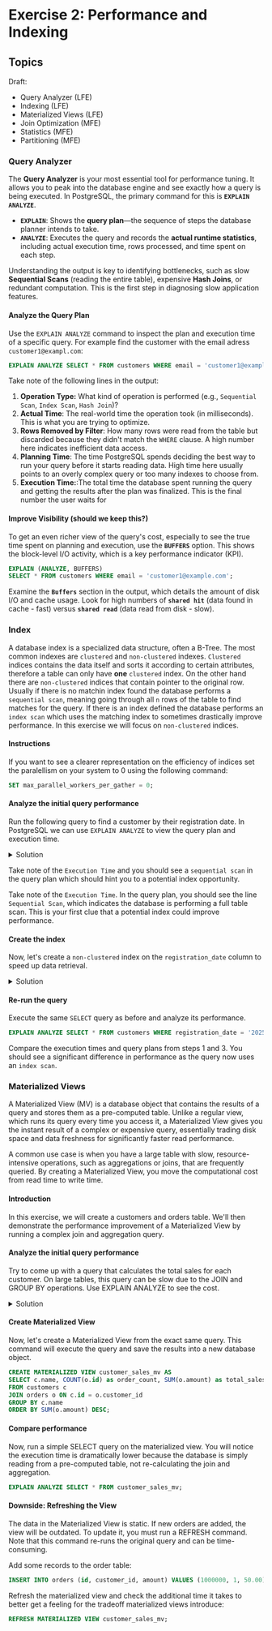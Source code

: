 # Exercise 2: Performance and Indexing

## Topics

Draft:
* Query Analyzer (LFE)
* Indexing (LFE)
* Materialized Views (LFE)
* Join Optimization (MFE)
* Statistics (MFE)
* Partitioning (MFE)

### Query Analyzer

The **Query Analyzer** is your most essential tool for performance tuning. It allows you to peak into the database engine and see exactly how a query is being executed. In PostgreSQL, the primary command for this is **`EXPLAIN ANALYZE`**.

* **`EXPLAIN`**: Shows the **query plan**—the sequence of steps the database planner intends to take.
* **`ANALYZE`**: Executes the query and records the **actual runtime statistics**, including actual execution time, rows processed, and time spent on each step.

Understanding the output is key to identifying bottlenecks, such as slow **Sequential Scans** (reading the entire table), expensive **Hash Joins**, or redundant computation. This is the first step in diagnosing slow application features.

#### Analyze the Query Plan

Use the `EXPLAIN ANALYZE` command to inspect the plan and execution time of a specific query. For example find the customer with the email adress `customer1@exampl.com`:

```sql
EXPLAIN ANALYZE SELECT * FROM customers WHERE email = 'customer1@example.com';
```

Take note of the following lines in the output:
1.  **Operation Type:** What kind of operation is performed (e.g., `Sequential Scan`, `Index Scan`, `Hash Join`)?
2.  **Actual Time**: The real-world time the operation took (in milliseconds). This is what you are trying to optimize.
3.  **Rows Removed by Filter**: How many rows were read from the table but discarded because they didn't match the `WHERE` clause. A high number here indicates inefficient data access.
4.  **Planning Time**: The time PostgreSQL spends deciding the best way to run your query before it starts reading data. High time here usually points to an overly complex query or too many indexes to choose from.
5.  **Execution Time:**:The total time the database spent running the query and getting the results after the plan was finalized. This is the final number the user waits for

#### Improve Visibility (should we keep this?)

To get an even richer view of the query's cost, especially to see the true time spent on planning and execution, use the **`BUFFERS`** option. This shows the block-level I/O activity, which is a key performance indicator (KPI).

```sql
EXPLAIN (ANALYZE, BUFFERS)
SELECT * FROM customers WHERE email = 'customer1@example.com';
```

Examine the **`Buffers`** section in the output, which details the amount of disk I/O and cache usage. Look for high numbers of **`shared hit`** (data found in cache - fast) versus **`shared read`** (data read from disk - slow).

### Index

A database index is a specialized data structure, often a B-Tree. The most common indexes are `clustered` and `non-clustered` indexes. `Clustered` indices contains the data itself and sorts it according to certain attributes, therefore a table can only have **one** `clustered` index. On the other hand there are `non-clustered` indices that contain pointer to the original row. Usually if there is no matchin index found the database performs a `sequential scan`, meaning going through all `n` rows of the table to find matches for the query. If there is an index defined the database performs an `index scan` which uses the matching index to sometimes drastically improve performance. In this exercise we will focus on `non-clustered` indices.

#### Instructions

If you want to see a clearer representation on the efficiency of indices set the paralellism on your system to 0 using the following command:
```sql
SET max_parallel_workers_per_gather = 0;
``` 

#### Analyze the initial query performance
Run the following query to find a customer by their registration date. In PostgreSQL we can use `EXPLAIN ANALYZE` to view the query plan and execution time.
<details>
  <summary>Solution</summary>

```sql
EXPLAIN ANALYZE SELECT * FROM customers WHERE registration_date = '2025-07-26';
```

</details>

Take note of the `Execution Time` and you should see a `sequential scan` in the query plan which should hint you to a potential index opportunity.

Take note of the `Execution Time`. In the query plan, you should see the line `Sequential Scan`, which indicates the database is performing a full table scan. This is your first clue that a potential index could improve performance.

#### Create the index

Now, let's create a `non-clustered` index on the `registration_date` column to speed up data retrieval.

<details>
  <summary>Solution</summary>

```sql
CREATE INDEX idx_customers_registration_date ON customers(registration_date);
```

</details>

#### Re-run the query
Execute the same `SELECT` query as before and analyze its performance.

```sql
EXPLAIN ANALYZE SELECT * FROM customers WHERE registration_date = '2025-07-26';
```
Compare the execution times and query plans from steps 1 and 3. You should see a significant difference in performance as the query now uses an `index scan`.

### Materialized Views

A Materialized View (MV) is a database object that contains the results of a query and stores them as a pre-computed table. Unlike a regular view, which runs its query every time you access it, a Materialized View gives you the instant result of a complex or expensive query, essentially trading disk space and data freshness for significantly faster read performance.

A common use case is when you have a large table with slow, resource-intensive operations, such as aggregations or joins, that are frequently queried. By creating a Materialized View, you move the computational cost from read time to write time.

#### Introduction

In this exercise, we will create a customers and orders table. We'll then demonstrate the performance improvement of a Materialized View by running a complex join and aggregation query.

#### Analyze the initial query performance

Try to come up with a query that calculates the total sales for each customer. On large tables, this query can be slow due to the JOIN and GROUP BY operations. Use EXPLAIN ANALYZE to see the cost.

<details>
    <summary>Solution</summary>

```sql
EXPLAIN ANALYZE
SELECT c.name, COUNT(o.id), SUM(o.amount)
FROM customers c
JOIN orders o ON c.id = o.customer_id
GROUP BY c.name
ORDER BY SUM(o.amount) DESC;
```
<<<<<<< HEAD
=======
</details>

#### Create Materialized View

Now, let's create a Materialized View from the exact same query. This command will execute the query and save the results into a new database object.

```sql
CREATE MATERIALIZED VIEW customer_sales_mv AS
SELECT c.name, COUNT(o.id) as order_count, SUM(o.amount) as total_sales
FROM customers c
JOIN orders o ON c.id = o.customer_id
GROUP BY c.name
ORDER BY SUM(o.amount) DESC;
```

#### Compare performance
Now, run a simple SELECT query on the materialized view. You will notice the execution time is dramatically lower because the database is simply reading from a pre-computed table, not re-calculating the join and aggregation.

```sql
EXPLAIN ANALYZE SELECT * FROM customer_sales_mv;
```

#### Downside: Refreshing the View
The data in the Materialized View is static. If new orders are added, the view will be outdated. To update it, you must run a REFRESH command. Note that this command re-runs the original query and can be time-consuming.

Add some records to the order table:
```sql
INSERT INTO orders (id, customer_id, amount) VALUES (1000000, 1, 50.00); 
```

Refresh the materialized view and check the additional time it takes to better get a feeling for the tradeoff materialized views introduce:

```sql
REFRESH MATERIALIZED VIEW customer_sales_mv;
```
